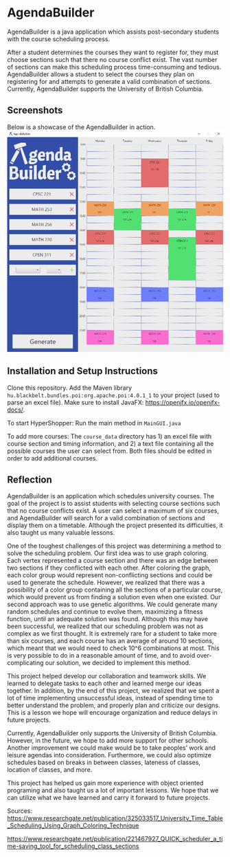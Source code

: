 # AgendaBuilder
AgendaBuilder is a java application which assists post-secondary students with the course scheduling process.

After a student determines the courses they want to register for, they must choose sections such that there no course conflict exist. The vast number of sections can make this scheduling process time-consuming and tedious. AgendaBuilder allows a student to select the courses they plan on registering for and attempts to generate a valid combination of sections. Currently, AgendaBuilder supports the University of British Columbia.

## Screenshots
Below is a showcase of the AgendaBuilder in action.
![AgendaBuilder showcase](img/AgendaBuilderShowcase_1.png)

## Installation and Setup Instructions
Clone this repository. 
Add the Maven library `hu.blackbelt.bundles.poi:org.apache.poi:4.0.1_1` to your project (used to parse an excel file). 
Make sure to install JavaFX: https://openjfx.io/openjfx-docs/.

To start HyperShopper:
Run the main method in `MainGUI.java`

To add more courses:
The `course_data` directory has 1) an excel file with course section and timing information, and 2) a text file containing all the possible courses the user can select from.  Both files should be edited in order to add additional courses.

## Reflection
AgendaBuilder is an application which schedules university courses. The goal of the project is to assist students with selecting course sections such that no course conflicts exist. A user can select a maximum of six courses, and AgendaBuilder will search for a valid combination of sections and display them on a timetable. Although the project presented its difficulties, it also taught us many valuable lessons.

One of the toughest challenges of this project was determining a method to solve the scheduling problem. Our first idea was to use graph coloring. Each vertex represented a course section and there was an edge between two sections if they conflicted with each other. After coloring the graph, each color group would represent non-conflicting sections and could be used to generate the schedule. However, we realized that there was a possibility of a color group containing all the sections of a particular course, which would prevent us from finding a solution even when one existed. Our second approach was to use genetic algorithms. We could generate many random schedules and continue to evolve them, maximizing a fitness function, until an adequate solution was found. Although this may have been successful, we realized that our scheduling problem was not as complex as we first thought. It is extremely rare for a student to take more than six courses, and each course has an average of around 10 sections, which meant that we would need to check 10^6 combinations at most. This is very possible to do in a reasonable amount of time, and to avoid over-complicating our solution, we decided to implement this method.

This project helped develop our collaboration and teamwork skills. We learned to delegate tasks to each other and learned merge our ideas together. In addition, by the end of this project, we realized that we spent a lot of time implementing unsuccessful ideas, instead of spending time to better understand the problem, and properly plan and criticize our designs. This is a lesson we hope will encourage organization and reduce delays in future projects. 

Currently, AgendaBuilder only supports the University of British Columbia. However, in the future, we hope to add more support for other schools. Another improvement we could make would be to take peoples’ work and leisure agendas into consideration. Furthermore, we could also optimize schedules based on breaks in between classes, lateness of classes, location of classes, and more. 

This project has helped us gain more experience with object oriented programing and also taught us a lot of important lessons. We hope that we can utilize what we have learned and carry it forward to future projects.

Sources: 
https://www.researchgate.net/publication/325033517_University_Time_Table_Scheduling_Using_Graph_Coloring_Technique

https://www.researchgate.net/publication/221467927_QUICK_scheduler_a_time-saving_tool_for_scheduling_class_sections











